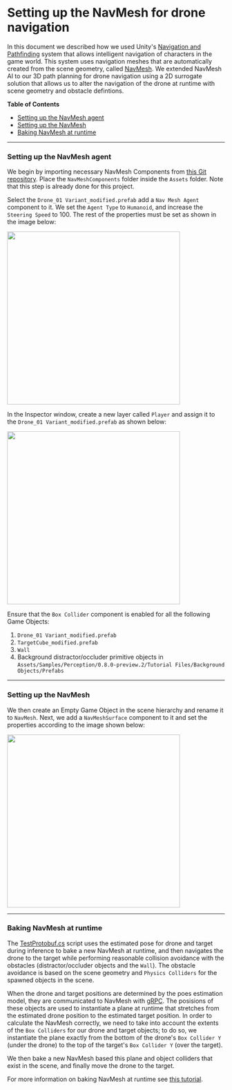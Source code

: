 # Setting up the NavMesh for drone navigation

In this document we described how we used Unity's [Navigation and Pathfinding](https://docs.unity3d.com/Manual/Navigation.html) system that allows intelligent navigation of characters in the game world. This system uses navigation meshes that are automatically created from the scene geometry, called [NavMesh](https://docs.unity3d.com/ScriptReference/AI.NavMesh.html). 
We extended NavMesh AI to our 3D path planning for drone navigation using a 2D surrogate solution that allows us to alter the navigation of the drone at runtime with scene geometry and obstacle defintions.

**Table of Contents**
  - [Setting up the NavMesh agent](#step-1)
  - [Setting up the NavMesh](#step-2)
  - [Baking NavMesh at runtime](#step-3)

---

### <a name="step-1">Setting up the NavMesh agent</a>

We begin by importing necessary NavMesh Components from [this Git repository](https://github.com/Unity-Technologies/NavMeshComponents/tree/master/Assets/NavMeshComponents). Place the `NavMeshComponents` folder inside the `Assets` folder. Note that this step is already done for this project. 

Select the `Drone_01 Variant_modified.prefab` add a `Nav Mesh Agent` component to it. We set the `Agent Type` to `Humanoid`, and increase the `Steering Speed` to 100. The rest of the properties must be set as shown in the image below:

<img src="https://github.com/Unity-Technologies/ai-hw21-drone-pose-estimation-navigation/blob/readme/Documentation/images/NavMeshAgent.png" width="400">

In the Inspector window, create a new layer called `Player` and assign it to the `Drone_01 Variant_modified.prefab` as shown below:

<img src="https://github.com/Unity-Technologies/ai-hw21-drone-pose-estimation-navigation/blob/readme/Documentation/images/InspectorLayer.png" width="400">

Ensure that the `Box Collider` component is enabled for all the following Game Objects:
1. `Drone_01 Variant_modified.prefab`
2. `TargetCube_modified.prefab`
3. `Wall`
4. Background distractor/occluder primitive objects in `Assets/Samples/Perception/0.8.0-preview.2/Tutorial Files/Background Objects/Prefabs`

---

### <a name="step-2">Setting up the NavMesh</a>

We then create an Empty Game Object in the scene hierarchy and rename it to `NavMesh`. Next, we add a `NavMeshSurface` component to it and set the properties according to the image shown below:

<img src="https://github.com/Unity-Technologies/ai-hw21-drone-pose-estimation-navigation/blob/readme/Documentation/images/NavMeshSurface.png" width="400">

---

### <a name="step-3">Baking NavMesh at runtime</a>

The [TestProtobuf.cs](https://github.com/Unity-Technologies/ai-hw21-drone-pose-estimation-navigation/blob/readme/trainSceneProject/Assets/Scripts/TestProtobuf.cs) script uses the estimated pose for drone and target during inference to bake a new NavMesh at runtime, and then navigates the drone to the target while performing reasonable collision avoidance with the obstacles (distractor/occluder objects and the `Wall`). The obstacle avoidance is based on the scene geometry and `Physics Colliders` for the spawned objects in the scene.

When the drone and target positions are determined by the poes estimation model, they are communicated to NavMesh with [gRPC](https://github.com/Unity-Technologies/ai-hw21-drone-pose-estimation-navigation/blob/readme/Documentation/1_set_up_grpc_pipeline.md). The posisions of these objects are used to instantiate a plane at runtime that stretches from the estimated drone position to the estimated target position. In order to calculate the NavMesh correctly, we need to take into account the extents of the `Box Colliders` for our drone and target objects; to do so, we instantiate the plane exactly from the bottom of the drone's `Box Collider Y` (under the drone) to the top of the target's `Box Collider Y` (over the target).

We then bake a new NavMesh based this plane and object colliders that exist in the scene, and finally move the drone to the target.

For more information on baking NavMesh at runtime see [this tutorial](https://learn.unity.com/tutorial/runtime-navmesh-generation#).

